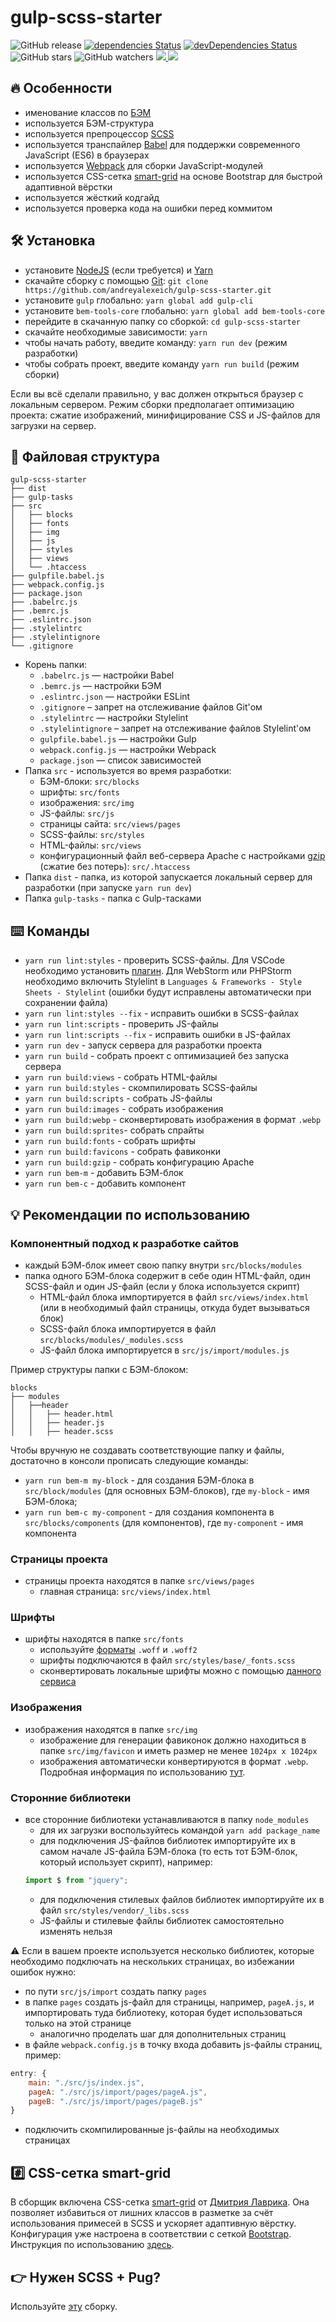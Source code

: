 # gulp-scss-starter

![GitHub release](https://img.shields.io/github/release/andreyalexeich/gulp-scss-starter.svg)
[![dependencies Status](https://david-dm.org/andreyalexeich/gulp-scss-starter/status.svg)](https://david-dm.org/andreyalexeich/gulp-scss-starter)
[![devDependencies Status](https://david-dm.org/andreyalexeich/gulp-scss-starter/dev-status.svg)](https://david-dm.org/andreyalexeich/gulp-scss-starter?type=dev)
![GitHub stars](https://img.shields.io/github/stars/andreyalexeich/gulp-scss-starter.svg?style=social)
![GitHub watchers](https://img.shields.io/github/watchers/andreyalexeich/gulp-scss-starter.svg?style=social)
<a href="https://www.paypal.me/andreyalexeich/">
<img src="https://img.shields.io/badge/%D0%97%D0%B0%D0%B4%D0%BE%D0%BD%D0%B0%D1%82%D1%8C%20%D0%BD%D0%B0%20%D0%BF%D0%B8%D0%B2%D0%BE-PayPal-informational.svg">
</a>
<a href="https://www.tinkoff.ru/cardtocard/">
<img src="https://img.shields.io/badge/%D0%97%D0%B0%D0%B4%D0%BE%D0%BD%D0%B0%D1%82%D1%8C%20%D0%BD%D0%B0%20%D0%BF%D0%B8%D0%B2%D0%BE-%D0%9D%D0%B0%20%D0%BA%D0%B0%D1%80%D1%82%D1%83%20--%205536%209137%205288%201934-informational.svg">
</a>

## :fire: Особенности
* именование классов по [БЭМ](https://ru.bem.info/)
* используется БЭМ-структура
* используется препроцессор [SCSS](https://sass-lang.com/)
* используется транспайлер [Babel](https://babeljs.io/) для поддержки современного JavaScript (ES6) в браузерах
* используется [Webpack](https://webpack.js.org/) для сборки JavaScript-модулей
* используется CSS-сетка [smart-grid](https://github.com/dmitry-lavrik/smart-grid) на основе Bootstrap для быстрой адаптивной вёрстки
* используется жёсткий кодгайд
* используется проверка кода на ошибки перед коммитом

## :hammer_and_wrench: Установка
* установите [NodeJS](https://nodejs.org/en/) (если требуется) и [Yarn](https://yarnpkg.com/en/docs/install)
* скачайте сборку с помощью [Git](https://git-scm.com/downloads): ```git clone https://github.com/andreyalexeich/gulp-scss-starter.git```
* установите ```gulp``` глобально: ```yarn global add gulp-cli```
* установите ```bem-tools-core``` глобально: ```yarn global add bem-tools-core```
* перейдите в скачанную папку со сборкой: ```cd gulp-scss-starter```
* скачайте необходимые зависимости: ```yarn```
* чтобы начать работу, введите команду: ```yarn run dev``` (режим разработки)
* чтобы собрать проект, введите команду ```yarn run build``` (режим сборки)

Если вы всё сделали правильно, у вас должен открыться браузер с локальным сервером. Режим сборки предполагает оптимизацию проекта: сжатие изображений, минифицирование CSS и JS-файлов для загрузки на сервер.

## :open_file_folder: Файловая структура

```
gulp-scss-starter
├── dist
├── gulp-tasks
├── src
│   ├── blocks
│   ├── fonts
│   ├── img
│   ├── js
│   ├── styles
│   ├── views
│   └── .htaccess
├── gulpfile.babel.js
├── webpack.config.js
├── package.json
├── .babelrc.js
├── .bemrc.js
├── .eslintrc.json
├── .stylelintrc
├── .stylelintignore
└── .gitignore
```

* Корень папки:
    * ```.babelrc.js``` — настройки Babel
    * ```.bemrc.js``` — настройки БЭМ
    * ```.eslintrc.json``` — настройки ESLint
    * ```.gitignore``` – запрет на отслеживание файлов Git'ом
    * ```.stylelintrc``` — настройки Stylelint
    * ```.stylelintignore``` – запрет на отслеживание файлов Stylelint'ом
    * ```gulpfile.babel.js``` — настройки Gulp
    * ```webpack.config.js``` — настройки Webpack
    * ```package.json``` — список зависимостей
* Папка ```src``` - используется во время разработки:
    * БЭМ-блоки: ```src/blocks```
    * шрифты: ```src/fonts```
    * изображения: ```src/img```
    * JS-файлы: ```src/js```
    * страницы сайта: ```src/views/pages```
    * SCSS-файлы: ```src/styles```
    * HTML-файлы: ```src/views```
    * конфигурационный файл веб-сервера Apache с настройками [gzip](https://habr.com/ru/post/221849/) (сжатие без потерь): ```src/.htaccess```
* Папка ```dist``` - папка, из которой запускается локальный сервер для разработки (при запуске ```yarn run dev```)
* Папка ```gulp-tasks``` - папка с Gulp-тасками

## :keyboard: Команды
* ```yarn run lint:styles``` - проверить SCSS-файлы. Для VSCode необходимо установить [плагин](https://marketplace.visualstudio.com/items?itemName=shinnn.stylelint). Для WebStorm
или PHPStorm необходимо включить Stylelint в ```Languages & Frameworks - Style Sheets - Stylelint``` (ошибки будут исправлены автоматически при сохранении файла)
* ```yarn run lint:styles --fix``` - исправить ошибки в SCSS-файлах
* ```yarn run lint:scripts``` - проверить JS-файлы
* ```yarn run lint:scripts --fix``` - исправить ошибки в JS-файлах
* ```yarn run dev``` - запуск сервера для разработки проекта
* ```yarn run build``` - собрать проект с оптимизацией без запуска сервера
* ```yarn run build:views``` - собрать HTML-файлы
* ```yarn run build:styles``` - скомпилировать SCSS-файлы
* ```yarn run build:scripts``` - собрать JS-файлы
* ```yarn run build:images``` - собрать изображения
* ```yarn run build:webp``` - сконвертировать изображения в формат ```.webp```
* ```yarn run build:sprites```- собрать спрайты
* ```yarn run build:fonts``` - собрать шрифты
* ```yarn run build:favicons``` - собрать фавиконки
* ```yarn run build:gzip``` - собрать конфигурацию Apache
* ```yarn run bem-m``` - добавить БЭМ-блок
* ```yarn run bem-c``` - добавить компонент

## :bulb: Рекомендации по использованию
### Компонентный подход к разработке сайтов
* каждый БЭМ-блок имеет свою папку внутри ```src/blocks/modules```
* папка одного БЭМ-блока содержит в себе один HTML-файл, один SCSS-файл и один JS-файл (если у блока используется скрипт)
    * HTML-файл блока импортируется в файл ```src/views/index.html``` (или в необходимый файл страницы, откуда будет вызываться блок)
    * SCSS-файл блока импортируется в файл ```src/blocks/modules/_modules.scss```
    * JS-файл блока импортируется в ```src/js/import/modules.js```

Пример структуры папки с БЭМ-блоком:
```
blocks
├── modules
│   ├──header
│   │   ├── header.html
│   │   ├── header.js
│   │   ├── header.scss
```

Чтобы вручную не создавать соответствующие папку и файлы, достаточно в консоли прописать следующие команды:
* ```yarn run bem-m my-block``` - для создания БЭМ-блока в ```src/block/modules``` (для основных БЭМ-блоков), где ```my-block``` - имя БЭМ-блока; 
* ```yarn run bem-с my-component``` - для создания компонента в ```src/blocks/components``` (для компонентов), где ```my-component``` - имя компонента

### Страницы проекта
* страницы проекта находятся в папке ```src/views/pages```
    * главная страница: ```src/views/index.html```

### Шрифты
* шрифты находятся в папке ```src/fonts```
    * используйте [форматы](https://caniuse.com/#search=woff) ```.woff``` и ```.woff2```
    * шрифты подключаются в файл ```src/styles/base/_fonts.scss```
    * сконвертировать локальные шрифты можно с помощью [данного сервиса](https://onlinefontconverter.com/)

### Изображения
* изображения находятся в папке ```src/img```
    * изображение для генерации фавиконок должно находиться в папке ```src/img/favicon``` и иметь размер не менее ```1024px x 1024px```
    * изображения автоматически конвертируются в формат ```.webp```. Подробная информация по использованию [тут](https://vk.com/@vk_it-webp).

### Сторонние библиотеки
* все сторонние библиотеки устанавливаются в папку ```node_modules```
    * для их загрузки воспользуйтеcь командой ```yarn add package_name```
    * для подключения JS-файлов библиотек импортируйте их в самом начале JS-файла БЭМ-блока (то есть тот БЭМ-блок, который использует скрипт), например:
    ```javascript
    import $ from "jquery";
    ```
    * для подключения стилевых файлов библиотек импортируйте их в файл ```src/styles/vendor/_libs.scss```
    * JS-файлы и стилевые файлы библиотек самостоятельно изменять нельзя

:warning: Если в вашем проекте используется несколько библиотек, которые необходимо подключать на нескольких страницах, во избежании ошибок нужно:
* по пути ```src/js/import``` создать папку ```pages```
* в папке ```pages``` создать js-файл для страницы, например, ```pageA.js```, и импортировать туда библиотеку, которая будет использоваться только на этой странице
    * аналогично проделать шаг для дополнительных страниц
* в файле ```webpack.config.js``` в точку входа добавить js-файлы страниц, пример:
```javascript
entry: {
    main: "./src/js/index.js",
    pageA: "./src/js/import/pages/pageA.js",
    pageB: "./src/js/import/pages/pageB.js"
}
```
* подключить скомпилированные js-файлы на необходимых страницах

## :hash: CSS-сетка smart-grid
В сборщик включена CSS-сетка [smart-grid](https://github.com/dmitry-lavrik/smart-grid) от [Дмитрия Лаврика](https://dmitrylavrik.ru/). Она позволяет избавиться от
лишних классов в разметке за счёт использования примесей в SCSS и ускоряет адаптивную вёрстку. Конфигурация уже настроена в соответствии с сеткой [Bootstrap](https://getbootstrap.com/). Инструкция по использованию [здесь](https://grid4web.ru/basics).

## :point_right: Нужен SCSS + Pug?
Используйте [эту](https://github.com/andreyalexeich/gulp-pug-starter/) сборку.
